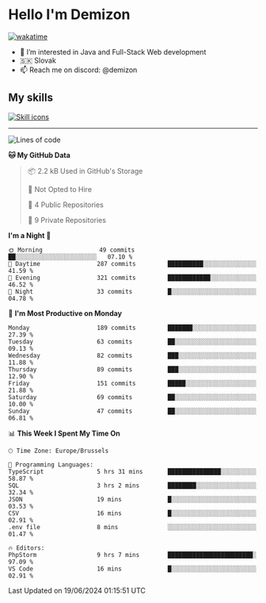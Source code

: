 # Hello I'm Demizon
[![wakatime](https://wakatime.com/badge/user/6ad1949f-d6d7-44f9-9eee-c35e54cc499b.svg)](https://wakatime.com/@6ad1949f-d6d7-44f9-9eee-c35e54cc499b)
- 👀 I’m interested in Java and Full-Stack Web development
- 🇸🇰 Slovak
- 📫 Reach me on discord: @demizon

## My skills
[![Skill icons](https://skillicons.dev/icons?i=java,js,ts,html,css,react,nextjs,tailwind,supabase,py,git,docker,linux,mysql,postgres,mongo&theme=dark)](https://github.com/Demizon3433)

---

<!--START_SECTION:waka-->
![Lines of code](https://img.shields.io/badge/From%20Hello%20World%20I%27ve%20Written-197.1%20thousand%20lines%20of%20code-blue)

**🐱 My GitHub Data** 

> 📦 2.2 kB Used in GitHub's Storage 
 > 
> 🚫 Not Opted to Hire
 > 
> 📜 4 Public Repositories 
 > 
> 🔑 9 Private Repositories 
 > 
**I'm a Night 🦉** 

```text
🌞 Morning                49 commits          ██░░░░░░░░░░░░░░░░░░░░░░░   07.10 % 
🌆 Daytime                287 commits         ██████████░░░░░░░░░░░░░░░   41.59 % 
🌃 Evening                321 commits         ████████████░░░░░░░░░░░░░   46.52 % 
🌙 Night                  33 commits          █░░░░░░░░░░░░░░░░░░░░░░░░   04.78 % 
```
📅 **I'm Most Productive on Monday** 

```text
Monday                   189 commits         ███████░░░░░░░░░░░░░░░░░░   27.39 % 
Tuesday                  63 commits          ██░░░░░░░░░░░░░░░░░░░░░░░   09.13 % 
Wednesday                82 commits          ███░░░░░░░░░░░░░░░░░░░░░░   11.88 % 
Thursday                 89 commits          ███░░░░░░░░░░░░░░░░░░░░░░   12.90 % 
Friday                   151 commits         █████░░░░░░░░░░░░░░░░░░░░   21.88 % 
Saturday                 69 commits          ██░░░░░░░░░░░░░░░░░░░░░░░   10.00 % 
Sunday                   47 commits          ██░░░░░░░░░░░░░░░░░░░░░░░   06.81 % 
```


📊 **This Week I Spent My Time On** 

```text
🕑︎ Time Zone: Europe/Brussels

💬 Programming Languages: 
TypeScript               5 hrs 31 mins       ███████████████░░░░░░░░░░   58.87 % 
SQL                      3 hrs 2 mins        ████████░░░░░░░░░░░░░░░░░   32.34 % 
JSON                     19 mins             █░░░░░░░░░░░░░░░░░░░░░░░░   03.53 % 
CSV                      16 mins             █░░░░░░░░░░░░░░░░░░░░░░░░   02.91 % 
.env file                8 mins              ░░░░░░░░░░░░░░░░░░░░░░░░░   01.47 % 

🔥 Editors: 
PhpStorm                 9 hrs 7 mins        ████████████████████████░   97.09 % 
VS Code                  16 mins             █░░░░░░░░░░░░░░░░░░░░░░░░   02.91 % 
```


 Last Updated on 19/06/2024 01:15:51 UTC
<!--END_SECTION:waka-->
